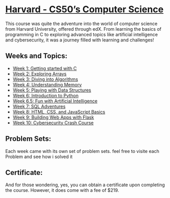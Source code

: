 # [Harvard - CS50’s Computer Science](https://www.edx.org/learn/computer-science/harvard-university-cs50-s-introduction-to-computer-science)

This course was quite the adventure into the world of computer science from Harvard University,
offered through edX. From learning the basics of programming in C to exploring advanced topics like
artificial intelligence and cybersecurity, it was a journey filled with learning and challenges!

## Weeks and Topics:

- [Week 1: Getting started with C](https://github.com/Ra1n-42/cs50-0/tree/main/week1)
- [Week 2: Exploring Arrays](https://github.com/Ra1n-42/cs50-0/tree/main/week2)
- [Week 3: Diving into Algorithms](https://github.com/Ra1n-42/cs50-0/tree/main/week3)
- [Week 4: Understanding Memory](https://github.com/Ra1n-42/cs50-0/tree/main/week4)
- [Week 5: Playing with Data Structures](https://github.com/Ra1n-42/cs50-0/tree/main/week5)
- [Week 6: Introduction to Python](https://github.com/Ra1n-42/cs50-0/tree/main/week6)
- [Week 6.5: Fun with Artificial Intelligence](https://github.com/Ra1n-42/cs50-0/tree/main/week6.5)
- [Week 7: SQL Adventures](https://github.com/Ra1n-42/cs50-0/tree/main/week7)
- [Week 8: HTML, CSS, and JavaScript Basics](https://github.com/Ra1n-42/cs50-0/tree/main/week8)
- [Week 9: Building Web Apps with Flask](https://github.com/Ra1n-42/cs50-0/tree/main/week9)
- [Week 10: Cybersecurity Crash Course](https://github.com/Ra1n-42/cs50-0/tree/main/week10)

## Problem Sets:

Each week came with its own set of problem sets. feel free to visite each Problem and see how i solved it

## Certificate:

And for those wondering, yes, you can obtain a certificate upon completing the course. However, it
does come with a fee of $219.
